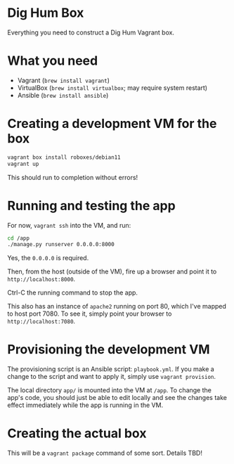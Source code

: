 # Dig Hum Box

Everything you need to construct a Dig Hum Vagrant box.

# What you need

- Vagrant (`brew install vagrant`)
- VirtualBox (`brew install virtualbox`; may require system restart)
- Ansible (`brew install ansible`)

# Creating a development VM for the box

```sh
vagrant box install roboxes/debian11
vagrant up
```

This should run to completion without errors!

# Running and testing the app

For now, `vagrant ssh` into the VM, and run:

```sh
cd /app
./manage.py runserver 0.0.0.0:8000
```

Yes, the `0.0.0.0` is required.

Then, from the host (outside of the VM), fire up a browser and point it to `http://localhost:8000`.

Ctrl-C the running command to stop the app.

This also has an instance of `apache2` running on port 80, which I've mapped to host port 7080. To see it, simply point your browser to `http://localhost:7080`.

# Provisioning the development VM

The provisioning script is an Ansible script: `playbook.yml`. If you make a change to the script and want to apply it, simply use `vagrant provision`.

The local directory `app/` is mounted into the VM at `/app`. To change the app's code, you should just be able to edit locally and see the changes take effect immediately while the app is running in the VM.

# Creating the actual box

This will be a `vagrant package` command of some sort. Details TBD!
